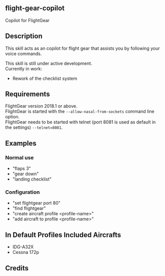 ## flight-gear-copilot
Copilot for FlightGear

## Description 
This skill acts as an copilot for flight gear that assists you by following your voice commands.

This skill is still under active development.  
Currently in work:
* Rework of the checklist system

## Requirements
FlightGear version 2018.1 or above.  
FlightGear is started with the `--allow-nasal-from-sockets` command line option.  
FlightGear needs to be started with telnet (port 8081 is used as default in the settings) `--telnet=8081`.

## Examples
### Normal use
* "flaps 3"
* "gear down"
* "landing checklist"
### Configuration
* "set flightgear port 80"
* "find flightgear"
* "create aircraft profile &lt;profile-name&gt;"
* "add aircraft to profile &lt;profile-name&gt;"

## In Default Profiles Included Aircrafts
* IDG-A32X
* Cessna 172p

## Credits 
